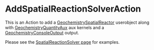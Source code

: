 # AddSpatialReactionSolverAction

This is an Action to add a [GeochemistrySpatialReactor](GeochemistrySpatialReactor.md) userobject along with [GeochemistryQuantityAux](GeochemistryQuantityAux.md) aux kernels and a [GeochemistryConsoleOutput](GeochemistryConsoleOutput.md) output.

Please see the [SpatialReactionSolver page](SpatialReactionSolver/index.md) for examples.

